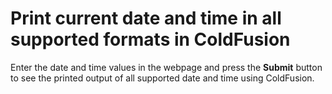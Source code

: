 # Print current date and time in all supported formats in ColdFusion

Enter the date and time values in the webpage and press the **Submit** button to see the printed output of all supported date and time using ColdFusion. 